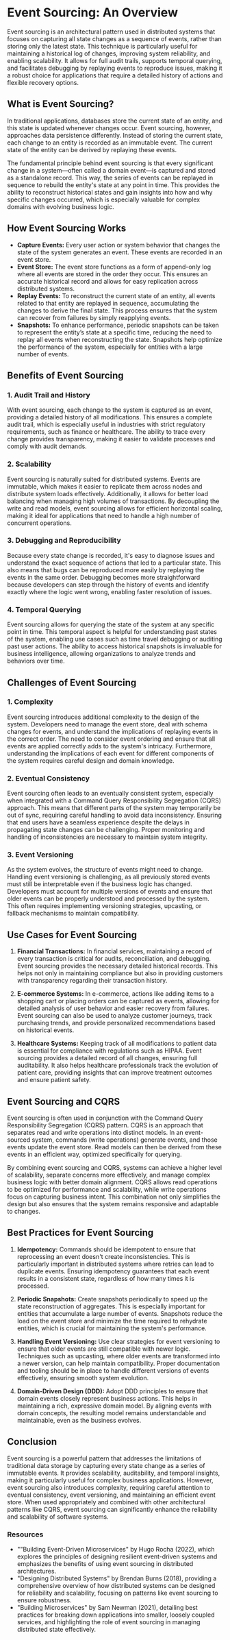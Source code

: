 # Event Sourcing: An Overview

Event sourcing is an architectural pattern used in distributed systems that focuses on capturing all state changes as a sequence of events, rather than storing only the latest state. This technique is particularly useful for maintaining a historical log of changes, improving system reliability, and enabling scalability. It allows for full audit trails, supports temporal querying, and facilitates debugging by replaying events to reproduce issues, making it a robust choice for applications that require a detailed history of actions and flexible recovery options.

## What is Event Sourcing?

In traditional applications, databases store the current state of an entity, and this state is updated whenever changes occur. Event sourcing, however, approaches data persistence differently. Instead of storing the current state, each change to an entity is recorded as an immutable event. The current state of the entity can be derived by replaying these events.

The fundamental principle behind event sourcing is that every significant change in a system—often called a domain event—is captured and stored as a standalone record. This way, the series of events can be replayed in sequence to rebuild the entity's state at any point in time. This provides the ability to reconstruct historical states and gain insights into how and why specific changes occurred, which is especially valuable for complex domains with evolving business logic.

## How Event Sourcing Works

- **Capture Events:** Every user action or system behavior that changes the state of the system generates an event. These events are recorded in an event store.
- **Event Store:** The event store functions as a form of append-only log where all events are stored in the order they occur. This ensures an accurate historical record and allows for easy replication across distributed systems.
- **Replay Events:** To reconstruct the current state of an entity, all events related to that entity are replayed in sequence, accumulating the changes to derive the final state. This process ensures that the system can recover from failures by simply reapplying events.
- **Snapshots:** To enhance performance, periodic snapshots can be taken to represent the entity’s state at a specific time, reducing the need to replay all events when reconstructing the state. Snapshots help optimize the performance of the system, especially for entities with a large number of events.

## Benefits of Event Sourcing

### 1. **Audit Trail and History**

With event sourcing, each change to the system is captured as an event, providing a detailed history of all modifications. This ensures a complete audit trail, which is especially useful in industries with strict regulatory requirements, such as finance or healthcare. The ability to trace every change provides transparency, making it easier to validate processes and comply with audit demands.

### 2. **Scalability**

Event sourcing is naturally suited for distributed systems. Events are immutable, which makes it easier to replicate them across nodes and distribute system loads effectively. Additionally, it allows for better load balancing when managing high volumes of transactions. By decoupling the write and read models, event sourcing allows for efficient horizontal scaling, making it ideal for applications that need to handle a high number of concurrent operations.

### 3. **Debugging and Reproducibility**

Because every state change is recorded, it's easy to diagnose issues and understand the exact sequence of actions that led to a particular state. This also means that bugs can be reproduced more easily by replaying the events in the same order. Debugging becomes more straightforward because developers can step through the history of events and identify exactly where the logic went wrong, enabling faster resolution of issues.

### 4. **Temporal Querying**

Event sourcing allows for querying the state of the system at any specific point in time. This temporal aspect is helpful for understanding past states of the system, enabling use cases such as time travel debugging or auditing past user actions. The ability to access historical snapshots is invaluable for business intelligence, allowing organizations to analyze trends and behaviors over time.

## Challenges of Event Sourcing

### 1. **Complexity**

Event sourcing introduces additional complexity to the design of the system. Developers need to manage the event store, deal with schema changes for events, and understand the implications of replaying events in the correct order. The need to consider event ordering and ensure that all events are applied correctly adds to the system's intricacy. Furthermore, understanding the implications of each event for different components of the system requires careful design and domain knowledge.

### 2. **Eventual Consistency**

Event sourcing often leads to an eventually consistent system, especially when integrated with a Command Query Responsibility Segregation (CQRS) approach. This means that different parts of the system may temporarily be out of sync, requiring careful handling to avoid data inconsistency. Ensuring that end users have a seamless experience despite the delays in propagating state changes can be challenging. Proper monitoring and handling of inconsistencies are necessary to maintain system integrity.

### 3. **Event Versioning**

As the system evolves, the structure of events might need to change. Handling event versioning is challenging, as all previously stored events must still be interpretable even if the business logic has changed. Developers must account for multiple versions of events and ensure that older events can be properly understood and processed by the system. This often requires implementing versioning strategies, upcasting, or fallback mechanisms to maintain compatibility.

## Use Cases for Event Sourcing

1. **Financial Transactions:** In financial services, maintaining a record of every transaction is critical for audits, reconciliation, and debugging. Event sourcing provides the necessary detailed historical records. This helps not only in maintaining compliance but also in providing customers with transparency regarding their transaction history.

2. **E-commerce Systems:** In e-commerce, actions like adding items to a shopping cart or placing orders can be captured as events, allowing for detailed analysis of user behavior and easier recovery from failures. Event sourcing can also be used to analyze customer journeys, track purchasing trends, and provide personalized recommendations based on historical events.

3. **Healthcare Systems:** Keeping track of all modifications to patient data is essential for compliance with regulations such as HIPAA. Event sourcing provides a detailed record of all changes, ensuring full auditability. It also helps healthcare professionals track the evolution of patient care, providing insights that can improve treatment outcomes and ensure patient safety.

## Event Sourcing and CQRS

Event sourcing is often used in conjunction with the Command Query Responsibility Segregation (CQRS) pattern. CQRS is an approach that separates read and write operations into distinct models. In an event-sourced system, commands (write operations) generate events, and those events update the event store. Read models can then be derived from these events in an efficient way, optimized specifically for querying.

By combining event sourcing and CQRS, systems can achieve a higher level of scalability, separate concerns more effectively, and manage complex business logic with better domain alignment. CQRS allows read operations to be optimized for performance and scalability, while write operations focus on capturing business intent. This combination not only simplifies the design but also ensures that the system remains responsive and adaptable to changes.

## Best Practices for Event Sourcing

1. **Idempotency:** Commands should be idempotent to ensure that reprocessing an event doesn't create inconsistencies. This is particularly important in distributed systems where retries can lead to duplicate events. Ensuring idempotency guarantees that each event results in a consistent state, regardless of how many times it is processed.

2. **Periodic Snapshots:** Create snapshots periodically to speed up the state reconstruction of aggregates. This is especially important for entities that accumulate a large number of events. Snapshots reduce the load on the event store and minimize the time required to rehydrate entities, which is crucial for maintaining the system's performance.

3. **Handling Event Versioning:** Use clear strategies for event versioning to ensure that older events are still compatible with newer logic. Techniques such as upcasting, where older events are transformed into a newer version, can help maintain compatibility. Proper documentation and tooling should be in place to handle different versions of events effectively, ensuring smooth system evolution.

4. **Domain-Driven Design (DDD):** Adopt DDD principles to ensure that domain events closely represent business actions. This helps in maintaining a rich, expressive domain model. By aligning events with domain concepts, the resulting model remains understandable and maintainable, even as the business evolves.

## Conclusion

Event sourcing is a powerful pattern that addresses the limitations of traditional data storage by capturing every state change as a series of immutable events. It provides scalability, auditability, and temporal insights, making it particularly useful for complex business applications. However, event sourcing also introduces complexity, requiring careful attention to eventual consistency, event versioning, and maintaining an efficient event store. When used appropriately and combined with other architectural patterns like CQRS, event sourcing can significantly enhance the reliability and scalability of software systems.

### Resources

- ""Building Event-Driven Microservices" by Hugo Rocha (2022), which explores the principles of designing resilient event-driven systems and emphasizes the benefits of using event sourcing in distributed architectures.
- "Designing Distributed Systems" by Brendan Burns (2018), providing a comprehensive overview of how distributed systems can be designed for reliability and scalability, focusing on patterns like event sourcing to ensure robustness.
- "Building Microservices" by Sam Newman (2021), detailing best practices for breaking down applications into smaller, loosely coupled services, and highlighting the role of event sourcing in managing distributed state effectively.

